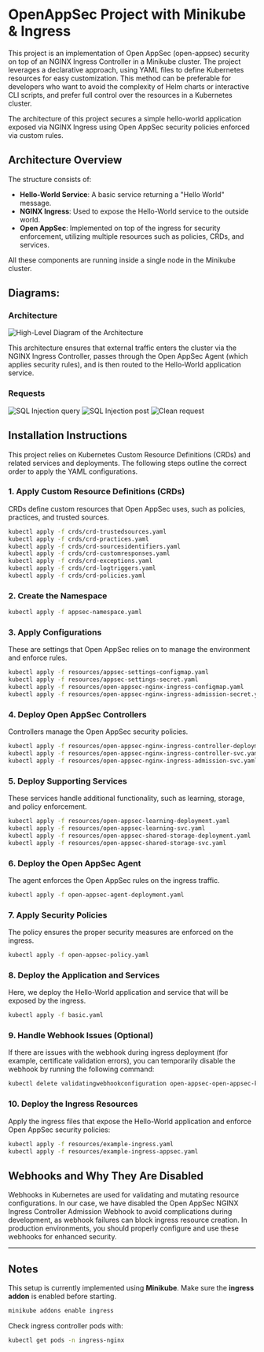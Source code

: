 
# OpenAppSec Project with Minikube & Ingress

This project is an implementation of Open AppSec (open-appsec) security on top of an NGINX Ingress Controller in a Minikube cluster. The project leverages a declarative approach, using YAML files to define Kubernetes resources for easy customization. This method can be preferable for developers who want to avoid the complexity of Helm charts or interactive CLI scripts, and prefer full control over the resources in a Kubernetes cluster.

The architecture of this project secures a simple hello-world application exposed via NGINX Ingress using Open AppSec security policies enforced via custom rules.

## Architecture Overview
The structure consists of:
- **Hello-World Service**: A basic service returning a "Hello World" message.
- **NGINX Ingress**: Used to expose the Hello-World service to the outside world.
- **Open AppSec**: Implemented on top of the ingress for security enforcement, utilizing multiple resources such as policies, CRDs, and services.

All these components are running inside a single node in the Minikube cluster.

## Diagrams:
### Architecture
![High-Level Diagram of the Architecture](https://github.com/miloskec/ingress-test-app/...)

This architecture ensures that external traffic enters the cluster via the NGINX Ingress Controller, passes through the Open AppSec Agent (which applies security rules), and is then routed to the Hello-World application service.

### Requests
![SQL Injection query](https://github.com/miloskec/ingress-test-app/...)
![SQL Injection post](https://github.com/miloskec/ingress-test-app/...)
![Clean request](https://github.com/miloskec/ingress-test-app/...)

## Installation Instructions

This project relies on Kubernetes Custom Resource Definitions (CRDs) and related services and deployments. The following steps outline the correct order to apply the YAML configurations.

### 1. Apply Custom Resource Definitions (CRDs)
CRDs define custom resources that Open AppSec uses, such as policies, practices, and trusted sources.

```bash
kubectl apply -f crds/crd-trustedsources.yaml
kubectl apply -f crds/crd-practices.yaml
kubectl apply -f crds/crd-sourcesidentifiers.yaml
kubectl apply -f crds/crd-customresponses.yaml
kubectl apply -f crds/crd-exceptions.yaml
kubectl apply -f crds/crd-logtriggers.yaml
kubectl apply -f crds/crd-policies.yaml
```

### 2. Create the Namespace

```bash
kubectl apply -f appsec-namespace.yaml
```

### 3. Apply Configurations
These are settings that Open AppSec relies on to manage the environment and enforce rules.

```bash
kubectl apply -f resources/appsec-settings-configmap.yaml
kubectl apply -f resources/appsec-settings-secret.yaml
kubectl apply -f resources/open-appsec-nginx-ingress-configmap.yaml
kubectl apply -f resources/open-appsec-nginx-ingress-admission-secret.yaml
```

### 4. Deploy Open AppSec Controllers
Controllers manage the Open AppSec security policies.

```bash
kubectl apply -f resources/open-appsec-nginx-ingress-controller-deployment.yaml
kubectl apply -f resources/open-appsec-nginx-ingress-controller-svc.yaml
kubectl apply -f resources/open-appsec-nginx-ingress-admission-svc.yaml
```

### 5. Deploy Supporting Services
These services handle additional functionality, such as learning, storage, and policy enforcement.

```bash
kubectl apply -f resources/open-appsec-learning-deployment.yaml
kubectl apply -f resources/open-appsec-learning-svc.yaml
kubectl apply -f resources/open-appsec-shared-storage-deployment.yaml
kubectl apply -f resources/open-appsec-shared-storage-svc.yaml
```

### 6. Deploy the Open AppSec Agent
The agent enforces the Open AppSec rules on the ingress traffic.

```bash
kubectl apply -f open-appsec-agent-deployment.yaml
```

### 7. Apply Security Policies
The policy ensures the proper security measures are enforced on the ingress.

```bash
kubectl apply -f open-appsec-policy.yaml
```

### 8. Deploy the Application and Services
Here, we deploy the Hello-World application and service that will be exposed by the ingress.

```bash
kubectl apply -f basic.yaml
```

### 9. Handle Webhook Issues (Optional)
If there are issues with the webhook during ingress deployment (for example, certificate validation errors), you can temporarily disable the webhook by running the following command:

```bash
kubectl delete validatingwebhookconfiguration open-appsec-open-appsec-k8s-nginx-ingress-admission
```

### 10. Deploy the Ingress Resources
Apply the ingress files that expose the Hello-World application and enforce Open AppSec security policies:

```bash
kubectl apply -f resources/example-ingress.yaml
kubectl apply -f resources/example-ingress-appsec.yaml
```

## Webhooks and Why They Are Disabled
Webhooks in Kubernetes are used for validating and mutating resource configurations. In our case, we have disabled the Open AppSec NGINX Ingress Controller Admission Webhook to avoid complications during development, as webhook failures can block ingress resource creation. In production environments, you should properly configure and use these webhooks for enhanced security.

---

## Notes
This setup is currently implemented using **Minikube**. Make sure the **ingress addon** is enabled before starting.

```bash
minikube addons enable ingress
```

Check ingress controller pods with:

```bash
kubectl get pods -n ingress-nginx
```

